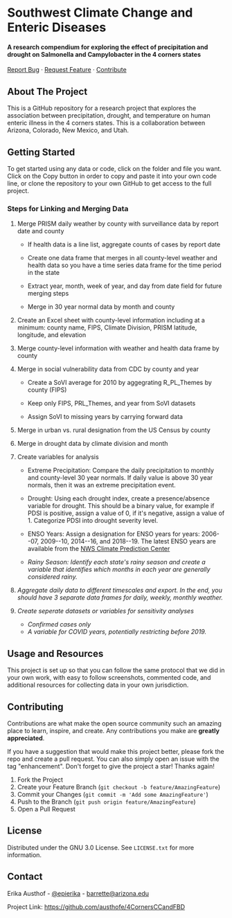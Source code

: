 # Southwest Climate Change and Enteric Diseases

#### A research compendium for exploring the effect of precipitation and drought on Salmonella and Campylobacter in the 4 corners states

[Report Bug](https://github.com/austhofe/4CornersCCandFBD/issues) · [Request Feature](https://github.com/austhofe/4CornersCCandFBD/issues) · [Contribute](https://github.com/austhofe/4CornersCCandFBD/pulls)

## About The Project

This is a GitHub repository for a research project that explores the association between precipitation, drought, and temperature on human enteric illness in the 4 corners states. This is a collaboration between Arizona, Colorado, New Mexico, and Utah.

## Getting Started

To get started using any data or code, click on the folder and file you want. Click on the Copy button in order to copy and paste it into your own code line, or clone the repository to your own GitHub to get access to the full project.

### Steps for Linking and Merging Data

1.  Merge PRISM daily weather by county with surveillance data by report date and county

    -   If health data is a line list, aggregate counts of cases by report date

    -   Create one data frame that merges in all county-level weather and health data so you have a time series data frame for the time period in the state

    -   Extract year, month, week of year, and day from date field for future merging steps

    -   Merge in 30 year normal data by month and county

2.  Create an Excel sheet with county-level information including at a minimum: county name, FIPS, Climate Division, PRISM latitude, longitude, and elevation

3.  Merge county-level information with weather and health data frame by county

4.  Merge in social vulnerability data from CDC by county and year

    -   Create a SoVI average for 2010 by aggegrating R_PL_Themes by county (FIPS)

    -   Keep only FIPS, PRL_Themes, and year from SoVI datasets

    -   Assign SoVI to missing years by carrying forward data

5.  Merge in urban vs. rural designation from the US Census by county

6.  Merge in drought data by climate division and month

7.  Create variables for analysis

    -   Extreme Precipitation: Compare the daily precipitation to monthly and county-level 30 year normals. If daily value is above 30 year normals, then it was an extreme precipitation event.

    -   Drought: Using each drought index, create a presence/absence variable for drought. This should be a binary value, for example if PDSI is positive, assign a value of 0, if it's negative, assign a value of 1. Categorize PDSI into drought severity level.

    -   ENSO Years: Assign a designation for ENSO years for years: 2006--07, 2009--10, 2014--16, and 2018--19. The latest ENSO years are available from the [NWS Climate Prediction Center](https://origin.cpc.ncep.noaa.gov/products/analysis_monitoring/ensostuff/ONI_v5.php)

    -   *Rainy Season: Identify each state's rainy season and create a variable that identifies which months in each year are generally considered rainy.*

8.  *Aggregate daily data to different timescales and export. In the end, you should have 3 separate data frames for daily, weekly, monthly weather.*
9.  *Create seperate datasets or variables for sensitivity analyses*
    -  *Confirmed cases only*
    -  *A variable for COVID years, potentially restricting before 2019.*

## Usage and Resources

This project is set up so that you can follow the same protocol that we did in your own work, with easy to follow screenshots, commented code, and additional resources for collecting data in your own jurisdiction.

## Contributing

Contributions are what make the open source community such an amazing place to learn, inspire, and create. Any contributions you make are **greatly appreciated**.

If you have a suggestion that would make this project better, please fork the repo and create a pull request. You can also simply open an issue with the tag "enhancement". Don't forget to give the project a star! Thanks again!

1.  Fork the Project
2.  Create your Feature Branch (`git checkout -b feature/AmazingFeature`)
3.  Commit your Changes (`git commit -m 'Add some AmazingFeature'`)
4.  Push to the Branch (`git push origin feature/AmazingFeature`)
5.  Open a Pull Request

## License

Distributed under the GNU 3.0 License. See `LICENSE.txt` for more information.

## Contact

Erika Austhof - [\@epierika](https://twitter.com/epierika) - [barrette\@arizona.edu](mailto:barrette@arizona.edu)

Project Link: <https://github.com/austhofe/4CornersCCandFBD>
